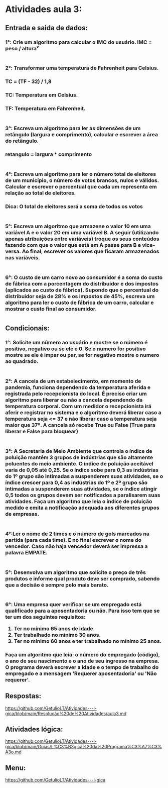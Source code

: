 # Atividades aula 3:

## Entrada e saida de dados:
<h3>
1°: Crie um algoritmo para calcular o IMC do usuário.
IMC = peso / altura²
<br><br>

<h3>
2°: Transformar uma temperatura de Fahrenheit para Celsius.
<h3>
TC = (TF - 32) / 1,8
<h3>
TC: Temperatura em Celsius.
<h3> 
TF: Temperatura em Fahrenheit.
<br><br>
<h3>
3°: Escreva um algoritmo para ler as dimensões de um retângulo (largura e comprimento), calcular e escrever a área do retângulo.
<h3>
retangulo = largura * comprimento
<br><br>

<h3>
4°: Escreva um algoritmo para ler o número total de eleitores de um município, o número de votos brancos, nulos e válidos. Calcular e escrever o percentual que cada um representa em relação ao total de eleitores.
<h3>
Dica: O total de eleitores será a soma de todos os votos
<br><br>

<h3>
5°: Escreva um algoritmo que armazene o valor 10 em uma variável A e o valor 20 em uma variável B. A seguir (utilizando apenas atribuições entre variáveis) troque os seus conteúdos fazendo com que o valor que está em A passe para B e vice-versa. Ao final, escrever os valores que ficaram armazenados nas variáveis.
<br><br>

<h3>
6°: O custo de um carro novo ao consumidor é a soma do custo de fábrica com a porcentagem do distribuidor e dos impostos (aplicados ao custo de fábrica). Supondo que o percentual do distribuidor seja de 28% e os impostos de 45%, escreva um algoritmo para ler o custo de fábrica de um carro, calcular e mostrar o custo final ao consumidor. 

#
## Condicionais:
<h3>
1°: Solicite um número ao usuário e mostre se o número é positivo, negativo ou se ele é 0. Se o numero for positivo mostre se ele é impar ou par, se for negativo mostre o numero ao quadrado.
<br><br>

<h3>
2°: A cancela de um estabelecimento, em momento de pandemia, funciona dependendo da temperatura aferida e registrada pelo recepcionista do local. É preciso criar um algoritmo para liberar ou não a cancela dependendo da temperatura corporal. Com um medidor o recepcionista irá aferir e registrar no sistema e o algoritmo deverá liberar caso a temperatura seja <= 37 e não liberar caso a temperatura seja maior que 37º.
A cancela só recebe True ou False (True para liberar e False para bloquear)
<br><br>

<h3>
3°: A Secretaria de Meio Ambiente que controla o índice de poluição mantém 3 grupos de indústrias que são altamente poluentes do meio ambiente. O índice de poluição aceitável varia de 0,05 até 0,25. Se o índice sobe para 0,3 as indústrias do 1º grupo são intimadas a suspenderem suas atividades, se o índice crescer para 0,4 as indústrias do 1º e 2º grupo são intimadas a suspenderem suas atividades, se o índice atingir 0,5 todos os grupos devem ser notificados a paralisarem suas atividades. Faça um algoritmo que leia o
índice de poluição medido e emita a notificação adequada aos diferentes grupos de empresas.
<br><br>

<h3>
4°:Ler o nome de 2 times e o número de gols marcados na partida (para cada time).
E no final escrever o nome do vencedor. Caso não haja vencedor deverá ser impressa a palavra EMPATE.
<br><br>

<h3>
5°: Desenvolva um algoritmo que solicite o preço de três produtos e informe qual produto deve ser comprado, sabendo que a decisão é sempre pelo mais barato.
<br><br>

<h3>
6°: Uma empresa quer verificar se um empregado está qualificado para a aposentadoria ou não. Para isso tem que se ter um dos seguintes requisitos:
<br>

1) Ter no mínimo 65 anos de idade. 
2) Ter trabalhado no mínimo 30 anos. 
3) Ter no mínimo 60 anos e ter trabalhado no mínimo 25 anos. 

<h3>
Faça um algoritmo que leia: o número do empregado (código), o ano de seu nascimento e o ano de seu ingresso na empresa.
 O programa deverá escrever a idade e o tempo de trabalho do empregado e a mensagem 'Requerer aposentadoria' ou 'Não requerer'.

## Respostas: <br>
https://github.com/GetulioLT/Atividades---l-gica/blob/main/Resolução%20de%20Atividades/aula3.md
 ## Atividades lógica: <br>
https://github.com/GetulioLT/Atividades---l-gica/blob/main/Guias/L%C3%B3gica%20da%20Programa%C3%A7%C3%A3o.md
## Menu:
https://github.com/GetulioLT/Atividades---l-gica